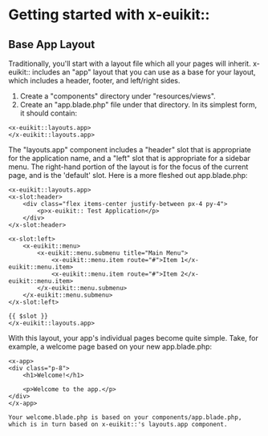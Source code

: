 # Getting started with x-euikit::

## Base App Layout

Traditionally, you'll start with a layout file which all your pages will inherit. x-euikit:: includes an "app" layout that you can use as a base for your layout, which includes a header, footer, and left/right sides.

1. Create a "components" directory under "resources/views".
2. Create an "app.blade.php" file under that directory. In its simplest form, it should contain:

```
<x-euikit::layouts.app>
</x-euikit::layouts.app>
```
The "layouts.app" component includes a "header" slot that is appropriate for the application name, and a "left" slot that is appropriate for a sidebar menu. The right-hand portion of the layout is for the focus of the current page, and is the 'default' slot. Here is a more fleshed out app.blade.php:

```
<x-euikit::layouts.app>
<x-slot:header>
    <div class="flex items-center justify-between px-4 py-4">
        <p>x-euikit:: Test Application</p>
    </div>
</x-slot:header>

<x-slot:left>
    <x-euikit::menu>
        <x-euikit::menu.submenu title="Main Menu">
            <x-euikit::menu.item route="#">Item 1</x-euikit::menu.item>
            <x-euikit::menu.item route="#">Item 2</x-euikit::menu.item>
        </x-euikit::menu.submenu>
    </x-euikit::menu.submenu>
</x-slot:left>

{{ $slot }}
</x-euikit::layouts.app>
```

With this layout, your app's individual pages become quite simple. Take, for example, a welcome page based on your new app.blade.php:

```
<x-app>
<div class="p-8">
    <h1>Welcome!</h1>

    <p>Welcome to the app.</p>
</div>
</x-app>

Your welcome.blade.php is based on your components/app.blade.php, which is in turn based on x-euikit::'s layouts.app component.
